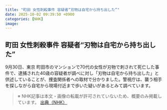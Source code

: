 ```yaml
---
title: "町田 女性刺殺事件 容疑者“刃物は自宅から持ち出した”"
date: 2025-10-02 09:39:50 +0900
categories: [NHK]
image: 
---
```

## 町田 女性刺殺事件 容疑者“刃物は自宅から持ち出した”

9月30日、東京 町田市のマンションで70代の女性が刃物で刺されて死亡した事件で、逮捕された40歳の容疑者が調べに対し「刃物は自宅から持ち出した」と供述していることが、捜査関係者への取材で分かりました。警視庁は、襲う相手を探しながら自宅から現場付近まで歩いた疑いがあるとみて調べています。

> ※ NHK記事は本文・画像の転載が許可されていないため、概要のみ掲載しています。
[出典（NHK）](http://www3.nhk.or.jp/news/html/20251002/k10014939361000.html)
